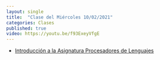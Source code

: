 ```yaml
---
layout: single
title:  "Clase del Miércoles 10/02/2021"
categories: Clases
published: true
video: https://youtu.be/f93ExeyVfgE
---
```


* [Introducción a la Asignatura Procesadores de Lenguajes]({{site.baseurl}}/assets/temas/tema0-introduccion-a-pl/guia-docente.html)
